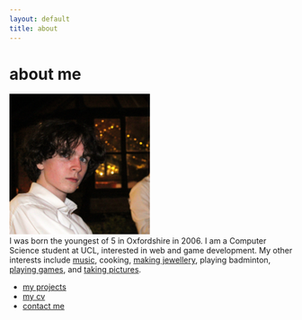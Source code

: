 ```yaml
---
layout: default
title: about
---
```


# about me

<div class="index">
  <a href="/"><img width=250 src="/assets/rory2.JPG" class="image"></a>
  
  <div class="index-text">
    I was born the youngest of 5 in Oxfordshire in 2006.
    I am a Computer Science student at UCL, interested in web and game development.
    My other interests include <a href="/music">music</a>, cooking, <a href="/jewellery">making jewellery</a>, playing badminton, <a href="video-games">playing games</a>, and <a href="photos">taking pictures</a>.
  </div>
</div>

- [my projects](/projects)
- [my cv](/cv)
- [contact me](/contact)
<!-- - [more about me](/me) -->